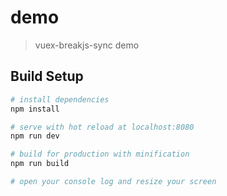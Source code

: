 # demo

> vuex-breakjs-sync demo

## Build Setup

``` bash
# install dependencies
npm install

# serve with hot reload at localhost:8080
npm run dev

# build for production with minification
npm run build

# open your console log and resize your screen
```
